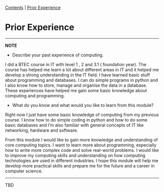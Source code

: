 [Contents](../personal_learning_record/personal_learning_record.md) | [Prior Experience](../personal_learning_record/priorExperience.md) 

# Prior Experience

---
**NOTE**

* Describe your past experience of computing.
  
I did a BTEC course in IT with level 1 , 2 and 3.1 ( foundation year). The course has helped me learn a lot about different areas in IT and it helped me develop a strong understanding in the IT field. I have learned basic stuff about programming and databases. I can do simple programs in python and I also know how to store, manage and organise the data in a database.  These experiences have helped me gain some basic knowledge about computing and programming. 

* What do you know and what would you like to learn from this module?
  
Right now I just have some basic knowledge of computing from my previous course. I know how to do simple coding in python and how to do some basic databases and I’m also familiar with general concepts of IT like networking, hardware and software.

From this module I would like to gain more knowledge and understanding of core computing topics. I want to learn more about programming, especially how to write more complex code and solve real-world problems. I would like to improve my computing skills and understanding on how computing technologies are used in different industries. I hope this module will help me develop more practical skills and prepare me for the future and a career in computer science. 


---


TBD
